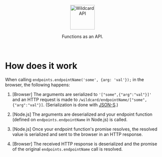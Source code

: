 <!---






    WARNING, READ THIS.
    This is a computed file. Do not edit.
    Edit `/docs/how-does-it-work.template.md` instead.












    WARNING, READ THIS.
    This is a computed file. Do not edit.
    Edit `/docs/how-does-it-work.template.md` instead.












    WARNING, READ THIS.
    This is a computed file. Do not edit.
    Edit `/docs/how-does-it-work.template.md` instead.












    WARNING, READ THIS.
    This is a computed file. Do not edit.
    Edit `/docs/how-does-it-work.template.md` instead.












    WARNING, READ THIS.
    This is a computed file. Do not edit.
    Edit `/docs/how-does-it-work.template.md` instead.






-->
<p align="center">
  <a href="/../../#readme">
    <img src="https://github.com/brillout/wildcard-api/raw/master/docs/images/logo-with-text.svg?sanitize=true" height=80 alt="Wildcard API"/>
  </a>
</p>

<p align="center">Functions as an API.</p>
&nbsp;

# How does it work

When calling `endpoints.endpointName('some', {arg: 'val'});` in the browser, the following happens:

1. [Browser]
   The arguments are serialized to `'["some",{"arg":"val"}]'`
   and an HTTP request is made to `/wildcard/endpointName/["some",{"arg":"val"}]`.
   (Serialization is done with [JSON-S](https://github.com/brillout/json-s).)

2. [Node.js]
   The arguments are deserialized
   and your endpoint function (defined on `endpoints.endpointName` in Node.js) is called.

3. [Node.js]
   Once your endpoint function's promise resolves,
   the resolved value is serialized and sent to the browser in an HTTP response.

5. [Browser]
   The received HTTP response is deserialized and the promise of the original `endpoints.endpointName` call is resolved.

<!---






    WARNING, READ THIS.
    This is a computed file. Do not edit.
    Edit `/docs/how-does-it-work.template.md` instead.












    WARNING, READ THIS.
    This is a computed file. Do not edit.
    Edit `/docs/how-does-it-work.template.md` instead.












    WARNING, READ THIS.
    This is a computed file. Do not edit.
    Edit `/docs/how-does-it-work.template.md` instead.












    WARNING, READ THIS.
    This is a computed file. Do not edit.
    Edit `/docs/how-does-it-work.template.md` instead.












    WARNING, READ THIS.
    This is a computed file. Do not edit.
    Edit `/docs/how-does-it-work.template.md` instead.






-->
